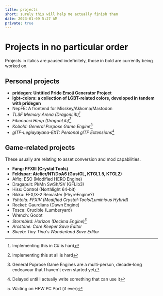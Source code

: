 ```yaml
---
title: projects
short: surely this will help me actually finish them
date: 2023-01-09 5:27 AM
private: true
---
```


# Projects in no particular order

Projects in italics are paused indefinitely, those in bold are currently being worked on.

## Personal projects

- **pridegen: Untitled Pride Emoji Generator Project**
- **lgbt-colors: a collection of LGBT-related colors, developed in tandem with pridegen** 
- NepFE: A frontend for Misskey/Akkoma/Mastodon
- _TLSF Memory Arena (DragonLib)[^tlsf]_
- _Fibonacci Heap (DragonLib)[^fib]_
- _Kobold: General Purpose Game Engine[^kobold]_
- _glTF-Legiayayana-EXT: Personal glTF Extensions[^gltf]_

[^tlsf]: Implementing this in C# is hard
[^fib]: Implementing this at all is hard
[^kobold]: General Puprose Game Engines are a multi-person, decade-long endeavour that I haven't even started yet
[^gltf]: Delayed until I actually write something that can use it

## Game-related projects

These usually are relating to asset conversion and mod capabilities.

- **Fang: FFXIII (Crystal Tools)**
- **Feldspar: Atelier/NT/DoA6 (GustGL, KTGL1.5, KTGL2)**
- Alfiq: ESO (Modified HERO Engine)
- Dragapult: PkMn SwSh/SV (GFLib3)
- Hiss: Control (Northlight 64-bit)
- Rikku: FFX/X-2 Remaster (PhyreEngine?)
- _Yshtola: FFXIV (Modified Crystal-Tools/Luminious Hybrid)_
- Rocket: Gaurdians (Dawn Engine)
- Tosca: Crucible (Lumberyard)
- Wrench: Godot
- _Stormbird: Horizon (Decima Engine)[^stormbird]_
- _Arcstone: Core Keeper Save Editor_
- _Skeeb: Tiny Tina's Wonderland Save Editor_

[^stormbird]: Waiting on HFW PC Port (if ever)
